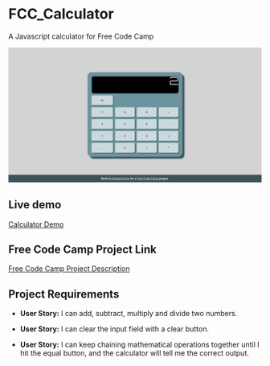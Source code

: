 # FCC_Calculator
A Javascript calculator for Free Code Camp

![Calculator](calcThumbnail.png "Calculator")

## Live demo
[Calculator Demo](https://rmcavin.github.io/FCC_Calculator/)

## Free Code Camp Project Link
[Free Code Camp Project Description](https://www.freecodecamp.org/challenges/build-a-javascript-calculator)

## Project Requirements
* **User Story:** I can add, subtract, multiply and divide two numbers.

* **User Story:** I can clear the input field with a clear button.

* **User Story:** I can keep chaining mathematical operations together until I hit the equal button, and the calculator will tell me the correct output.
